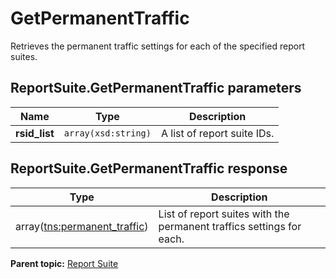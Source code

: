 # GetPermanentTraffic

Retrieves the permanent traffic settings for each of the specified report suites.

## ReportSuite.GetPermanentTraffic parameters

|Name|Type|Description|
|----|----|-----------|
|**rsid\_list** |`array(xsd:string)` |A list of report suite IDs.|

## ReportSuite.GetPermanentTraffic response

|Type|Description|
|----|-----------|
|array([tns:permanent\_traffic](../../data_types/r_permanent_traffic.md#)) |List of report suites with the permanent traffics settings for each.|

**Parent topic:** [Report Suite](../../methods/report_suite/c_api_admin_methods_repsuite.md)

